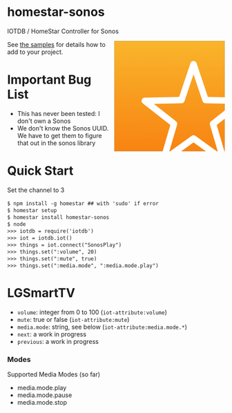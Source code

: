 # homestar-sonos
IOTDB / HomeStar Controller for Sonos

<img src="https://raw.githubusercontent.com/dpjanes/iotdb-homestar/master/docs/HomeStar.png" align="right" />

See <a href="samples/">the samples</a> for details how to add to your project.

# Important Bug List

* This has never been tested: I don't own a Sonos
* We don't know the Sonos UUID. We have to get them
  to figure that out in the sonos library

# Quick Start

Set the channel to 3

	$ npm install -g homestar ## with 'sudo' if error
	$ homestar setup
	$ homestar install homestar-sonos
	$ node
	>>> iotdb = require('iotdb')
	>>> iot = iotdb.iot()
	>>> things = iot.connect("SonosPlay")
	>>> things.set(":volume", 20)
	>>> things.set(":mute", true)
	>>> things.set(":media.mode", ":media.mode.play")

# LGSmartTV

* <code>volume</code>: integer from 0 to 100 (<code>iot-attribute:volume</code>)
* <code>mute</code>: true or false (<code>iot-attribute:mute</code>)
* <code>media.mode</code>: string, see below (<code>iot-attribute:media.mode.\*</code>)
* <code>next</code>: a work in progress
* <code>previous</code>: a work in progress

### Modes

Supported Media Modes (so far)

* media.mode.play
* media.mode.pause
* media.mode.stop
